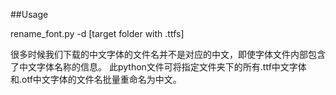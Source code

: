 ##Usage

rename_font.py -d [target folder with .ttfs]

很多时候我们下载的中文字体的文件名并不是对应的中文，即使字体文件内部包含了中文字体名称的信息。
此python文件可将指定文件夹下的所有.ttf中文字体和.otf中文字体的文件名批量重命名为中文。


